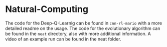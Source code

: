 # Natural-Computing

The code for the Deep-Q-Learnig can be found in `cnn-rl-mario` with a more detailed readme on the usage. The code for the evolutionary algorithm can be found in the `neat` directory, also with more additional information. A video of an example run can be found in the neat folder.
